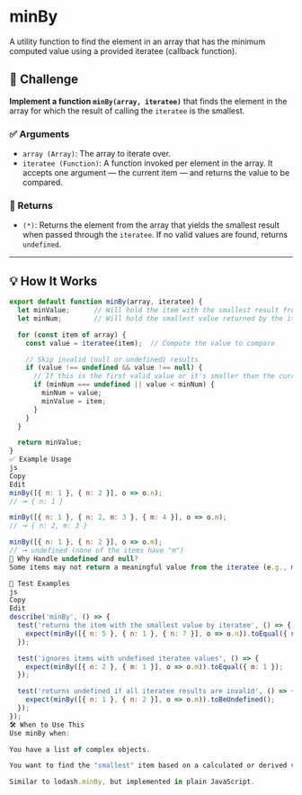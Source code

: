# minBy

A utility function to find the element in an array that has the minimum computed value using a provided iteratee (callback function).

## 📌 Challenge

**Implement a function `minBy(array, iteratee)`** that finds the element in the array for which the result of calling the `iteratee` is the smallest.

### ✅ Arguments
- `array (Array)`: The array to iterate over.
- `iteratee (Function)`: A function invoked per element in the array. It accepts one argument — the current item — and returns the value to be compared.

### 🔁 Returns
- `(*)`: Returns the element from the array that yields the smallest result when passed through the `iteratee`. If no valid values are found, returns `undefined`.

---

## 💡 How It Works

```js
export default function minBy(array, iteratee) {
  let minValue;      // Will hold the item with the smallest result from iteratee
  let minNum;        // Will hold the smallest value returned by the iteratee

  for (const item of array) {
    const value = iteratee(item);  // Compute the value to compare

    // Skip invalid (null or undefined) results
    if (value !== undefined && value !== null) {
      // If this is the first valid value or it's smaller than the current minimum
      if (minNum === undefined || value < minNum) {
        minNum = value;
        minValue = item;
      }
    }
  }

  return minValue;
}
✅ Example Usage
js
Copy
Edit
minBy([{ n: 1 }, { n: 2 }], o => o.n);
// ➞ { n: 1 }

minBy([{ n: 1 }, { n: 2, m: 3 }, { m: 4 }], o => o.m);
// ➞ { n: 2, m: 3 }

minBy([{ n: 1 }, { n: 2 }], o => o.m);
// ➞ undefined (none of the items have "m")
🧠 Why Handle undefined and null?
Some items may not return a meaningful value from the iteratee (e.g., missing properties). To avoid invalid comparisons (e.g., undefined < 3), we skip these entries to ensure safe and correct behavior.

🧪 Test Examples
js
Copy
Edit
describe('minBy', () => {
  test('returns the item with the smallest value by iteratee', () => {
    expect(minBy([{ n: 5 }, { n: 1 }, { n: 7 }], o => o.n)).toEqual({ n: 1 });
  });

  test('ignores items with undefined iteratee values', () => {
    expect(minBy([{ n: 2 }, { m: 1 }], o => o.m)).toEqual({ m: 1 });
  });

  test('returns undefined if all iteratee results are invalid', () => {
    expect(minBy([{ n: 1 }, { n: 2 }], o => o.m)).toBeUndefined();
  });
});
🛠️ When to Use This
Use minBy when:

You have a list of complex objects.

You want to find the "smallest" item based on a calculated or derived value.

Similar to lodash.minBy, but implemented in plain JavaScript.

